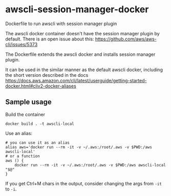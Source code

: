 # awscli-session-manager-docker
Dockerfile to run awscli with session manager plugin

The awscli docker container doesn't have the session manager plugin by default.
There is an open issue about this: https://github.com/aws/aws-cli/issues/5373

The Dockerfile extends the awscli docker and installs session manager plugin.

It can be used in the similar manner as the default awscli docker, including the short version described in the docs
https://docs.aws.amazon.com/cli/latest/userguide/getting-started-docker.html#cliv2-docker-aliases

## Sample usage

Build the container

```console
docker build . -t awscli-local
```

Use an alias:

```
# you can use it as an alias
alias aws='docker run --rm -it -v ~/.aws:/root/.aws -v $PWD:/aws awscli-local'
# or a function
aws () {
    docker run --rm -it -v ~/.aws:/root/.aws -v $PWD:/aws awscli-local "$@"
}
```

If you get Ctrl+M chars in the output, consider changing the args from `-it` to `-i`.
